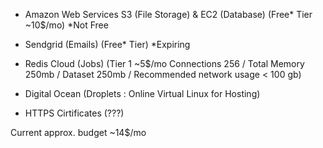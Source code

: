 - Amazon Web Services S3 (File Storage) & EC2 (Database) (Free* Tier ~10$/mo) *Not Free
- Sendgrid (Emails) (Free* Tier) *Expiring
- Redis Cloud (Jobs) (Tier 1 ~5$/mo Connections 256 / Total Memory 250mb / Dataset 250mb / Recommended network usage < 100 gb)

- Digital Ocean (Droplets : Online Virtual Linux for Hosting)
- HTTPS Cirtificates (???)

Current approx. budget ~14$/mo